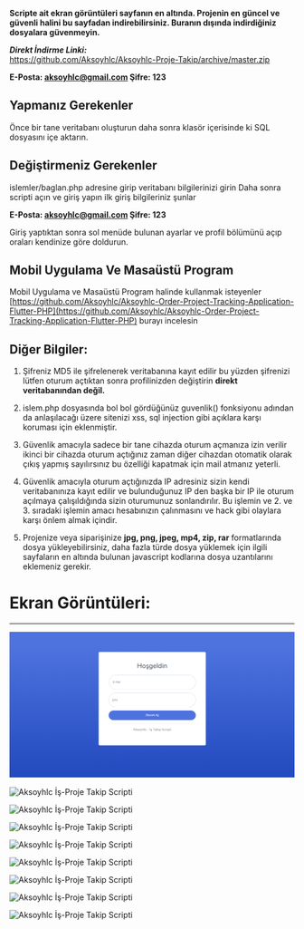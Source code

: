 

**Scripte ait ekran görüntüleri sayfanın en altında. Projenin en güncel ve güvenli halini bu sayfadan indirebilirsiniz. Buranın dışında indirdiğiniz dosyalara güvenmeyin.**


***Direkt İndirme Linki:***  
https://github.com/Aksoyhlc/Aksoyhlc-Proje-Takip/archive/master.zip

**E-Posta: aksoyhlc@gmail.com
Şifre: 123**


## Yapmanız Gerekenler
Önce bir tane veritabanı oluşturun daha sonra klasör içerisinde ki SQL dosyasını içe aktarın.

## Değiştirmeniz Gerekenler

islemler/baglan.php adresine girip veritabanı bilgilerinizi girin
Daha sonra scripti açın ve giriş yapın ilk giriş bilgileriniz şunlar

**E-Posta: aksoyhlc@gmail.com
Şifre: 123**

Giriş yaptıktan sonra sol menüde bulunan ayarlar ve profil bölümünü açıp  oraları kendinize göre doldurun.

## Mobil Uygulama Ve Masaüstü Program

Mobil Uygulama ve Masaüstü Program halinde kullanmak isteyenler [https://github.com/Aksoyhlc/Aksoyhlc-Order-Project-Tracking-Application-Flutter-PHP](https://github.com/Aksoyhlc/Aksoyhlc-Order-Project-Tracking-Application-Flutter-PHP) burayı incelesin

## Diğer Bilgiler:

1) Şifreniz MD5 ile şifrelenerek veritabanına kayıt edilir bu yüzden şifrenizi lütfen oturum açtıktan sonra profilinizden değiştirin **direkt veritabanından değil.**

2) islem.php dosyasında bol bol gördüğünüz guvenlik() fonksiyonu adından da anlaşılacağı üzere sitenizi xss, sql injection gibi açıklara karşı koruması için eklenmiştir.

3) Güvenlik amacıyla sadece bir tane cihazda oturum açmanıza izin verilir ikinci bir cihazda oturum açtığınız zaman diğer cihazdan otomatik olarak çıkış yapmış sayılırsınız bu özelliği kapatmak için mail atmanız yeterli.

4) Güvenlik amacıyla oturum açtığınızda IP adresiniz sizin kendi veritabanınıza kayıt edilir ve bulunduğunuz IP den başka bir IP ile oturum açılmaya çalışıldığında sizin oturumunuz sonlandırılır. Bu işlemin ve 2. ve 3. sıradaki işlemin amacı hesabınızın çalınmasını ve hack gibi olaylara karşı önlem almak içindir.

5) Projenize veya siparişinize  **jpg, png, jpeg, mp4, zip, rar** formatlarında dosya yükleyebilirsiniz, daha fazla türde dosya yüklemek için ilgili sayfaların en altında bulunan javascript kodlarına dosya uzantılarını eklemeniz gerekir. 

# Ekran Görüntüleri:

------------
![Aksoyhlc İş-Proje Takip Scripti](https://github.com/Aksoyhlc/Aksoyhlc-Proje-Takip/raw/master/Ekran%20G%C3%B6r%C3%BCnt%C3%BCleri/Aksoyhlc%20%C4%B0%C5%9F-Proje%20Takip%20Scripti-1.png)

![Aksoyhlc İş-Proje Takip Scripti](https://www.aksoyhlc.net/wp-content/uploads/2019/04/Aksoyhlc-İş-Proje-Takip-Scripti-2.png)

![Aksoyhlc İş-Proje Takip Scripti](https://www.aksoyhlc.net/wp-content/uploads/2019/04/Aksoyhlc-İş-Proje-Takip-Scripti-3.png)

![Aksoyhlc İş-Proje Takip Scripti](https://www.aksoyhlc.net/wp-content/uploads/2019/04/Aksoyhlc-İş-Proje-Takip-Scripti-4.png)

![Aksoyhlc İş-Proje Takip Scripti](https://www.aksoyhlc.net/wp-content/uploads/2019/04/Aksoyhlc-İş-Proje-Takip-Scripti-5.png)

![Aksoyhlc İş-Proje Takip Scripti](https://www.aksoyhlc.net/wp-content/uploads/2019/04/Aksoyhlc-İş-Proje-Takip-Scripti-6.png)

![Aksoyhlc İş-Proje Takip Scripti](https://www.aksoyhlc.net/wp-content/uploads/2019/04/Aksoyhlc-İş-Proje-Takip-Scripti-7.png)

![Aksoyhlc İş-Proje Takip Scripti](https://www.aksoyhlc.net/wp-content/uploads/2019/04/Aksoyhlc-İş-Proje-Takip-Scripti-8.png)

![Aksoyhlc İş-Proje Takip Scripti](https://www.aksoyhlc.net/wp-content/uploads/2019/04/Aksoyhlc-İş-Proje-Takip-Scripti-9.png)

